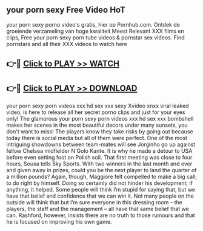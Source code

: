 ## your porn sexy Free Video HoT 

your porn sexy porno video's gratis, hier op Pornhub.com. Ontdek de groeiende verzameling van hoge kwaliteit Meest Relevant XXX films en clips,
Free your porn sexy porn tube videos & pornstar sex videos. Find pornstars and all their XXX videos to watch here


## 👉🔴 [Click to PLAY >> WATCH](http://us.freeplayer.one?title=your_porn_sexy&ref=16D)

## 👉🔴 [Click to PLAY >> DOWNLOAD](http://us.freeplayer.one?title=your_porn_sexy&ref=16D)


your porn sexy porn videos xxx hd sex xxx sexy Xvideo xnxx viral leaked video, is here to release all her secret porno clips and just for your eyes only! The glamorous your porn sexy porn videos xxx hd sex xxx bombshell makes her scenes in the most beautiful decors under many sunsets, you don't want to miss! The players know they take risks by going out because today there is social media but all of them were perfect. One of the most intriguing showdowns between team-mates will see Jorginho go up against fellow Chelsea midfielder N'Golo Kante. It is why he made a detour to USA before even setting foot on Polish soil. That first meeting was close to four hours, Sousa tells Sky Sports. With two winners in the last month and over and given away in prizes, could you be the next player to land the quarter of a million pounds? Again, though, Maggiore felt compelled to make a big call; to do right by himself. Doing so certainly did not hinder his development; if anything, it helped. Some people will think I’m stupid for saying that, but we have that belief and confidence that we can win it. Not many people on the outside will think that but I’m sure everyone in this dressing room – the players, the staff and the management – all have that same belief that we can. Rashford, however, insists there are no truth to those rumours and that he is focused on improving his own game.